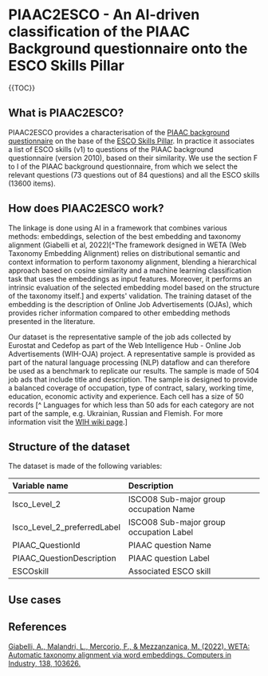 # PIAAC2ESCO - An AI-driven classification of the PIAAC Background questionnaire onto the ESCO Skills Pillar


{{TOC}}

## What is PIAAC2ESCO?
PIAAC2ESCO provides a characterisation of the [PIAAC background questionnaire](https://www.oecd-ilibrary.org/sites/53c2f904-en/index.html?itemId=/content/component/53c2f904-en) on the base of the [ESCO Skills Pillar](https://esco.ec.europa.eu/en/escopedia/skills-pillar). In practice it associates a list of ESCO skills (v1) to questions of the PIAAC background questionnaire (version 2010), based on their similarity. We use the section F to I of the PIAAC background questionnaire, from which we select the relevant questions (73 questions out of 84 questions) and all the ESCO skills (13600 items).

## How does PIAAC2ESCO work?
The linkage is done using AI in a framework that combines various methods: embeddings, selection of the best embedding and taxonomy alignment (Giabelli et al, 2022)[^The framework designed in WETA (Web Taxonomy Embedding Alignment) relies on distributional semantic and context information to perform taxonomy alignment, blending a hierarchical approach based on cosine similarity and a machine learning classification task that uses the embeddings as input features. Moreover, it performs an intrinsic evaluation of the selected embedding model based on the structure of the taxonomy itself.] and experts' validation.
The training dataset of the embedding is the description of Online Job Advertisements (OJAs), which provides richer information compared to other embedding methods presented in the literature.

Our dataset is the representative sample of the job ads collected by Eurostat and Cedefop as part of the Web Intelligence Hub - Online Job Advertisements (WIH-OJA) project. A representative sample is provided as part of the natural language processing (NLP) dataflow and can therefore be used as a benchmark to replicate our results. The sample is made of 504 job ads that include title and description. The sample is designed to provide a balanced coverage of occupation, type of contract, salary, working time, education, economic activity and experience. Each cell has a size of 50 records [^ Languages for which less than 50 ads for each category are not part of the sample, e.g. Ukrainian, Russian and Flemish. For more information visit the [WIH wiki page](https://webgate.ec.europa.eu/fpfis/wikis/display/TSS/OJA-NLP+dataflow).]

## Structure of the dataset 
The dataset is made of the following variables:

| Variable name | Description |
|:--|:--|
|Isco_Level_2 | ISCO08 Sub-major group occupation Name |
|Isco_Level_2_preferredLabel| ISCO08 Sub-major group occupation Label|
|PIAAC_QuestionId| PIAAC question Name |
|PIAAC_QuestionDescription| PIAAC question Label |
|ESCOskill| Associated ESCO skill |


## Use cases

## References
[Giabelli, A., Malandri, L., Mercorio, F., & Mezzanzanica, M. (2022). WETA: Automatic taxonomy alignment via word embeddings. Computers in Industry, 138, 103626.](https://www.sciencedirect.com/science/article/pii/S0166361522000215)
